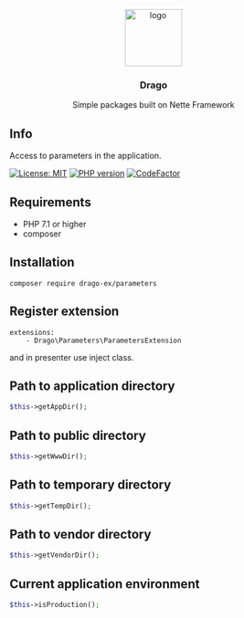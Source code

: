 <p align="center">
  <img src="https://avatars0.githubusercontent.com/u/11717487?s=400&u=40ecb522587ebbcfe67801ccb6f11497b259f84b&v=4" width="100" alt="logo">
</p>

<h3 align="center">Drago</h3>
<p align="center">Simple packages built on Nette Framework</p>

## Info

Access to parameters in the application.

[![License: MIT](https://img.shields.io/badge/License-MIT-yellow.svg)](https://raw.githubusercontent.com/drago-ex/parameters/master/license.md)
[![PHP version](https://badge.fury.io/ph/drago-ex%2Fparameters.svg)](https://badge.fury.io/ph/drago-ex%2Fparameters)
[![CodeFactor](https://www.codefactor.io/repository/github/drago-ex/parameters/badge)](https://www.codefactor.io/repository/github/drago-ex/parameters)

## Requirements

- PHP 7.1 or higher
- composer

## Installation

```
composer require drago-ex/parameters
```

## Register extension

```
extensions:
	- Drago\Parameters\ParametersExtension
```

and in presenter use inject class.

## Path to application directory

```php
$this->getAppDir();
```

## Path to public directory

```php
$this->getWwwDir();
```

## Path to temporary directory

```php
$this->getTempDir();
```

## Path to vendor directory

```php
$this->getVendorDir();
```

## Current application environment

```php
$this->isProduction();
```
